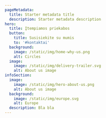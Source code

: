 ```yaml
---
pageMetadata:
  title: Starter metadata title
  description: Starter metadata description
hero:
  title: Įtempiamos priekabos
  button:
    title: Susisiekite su mumis
    to: '#kontaktai'
  background:
    image: /static/img/home-why-us.png
    alt: Circles
  image:
    image: /static/img/delivery-trailer.svg
    alt: About us image
infoSection:
  image:
    image: /static/img/hero-about-us.png
    alt: About us image
  background:
    image: /static/img/europe.svg
    alt: Europe
  description: Bla bla
---
```

